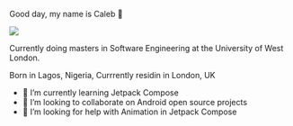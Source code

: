 Good day, my name is Caleb 👋

![](https://komarev.com/ghpvc/?calebdan=calebdan&color=black)

Currently doing masters in Software Engineering
at the University of West London.

Born in Lagos, Nigeria, Currrently residin in London, UK


- 🌱 I’m currently learning Jetpack Compose
- 👯 I’m looking to collaborate on Android open source projects
- 🤔 I’m looking for help with Animation in Jetpack Compose
